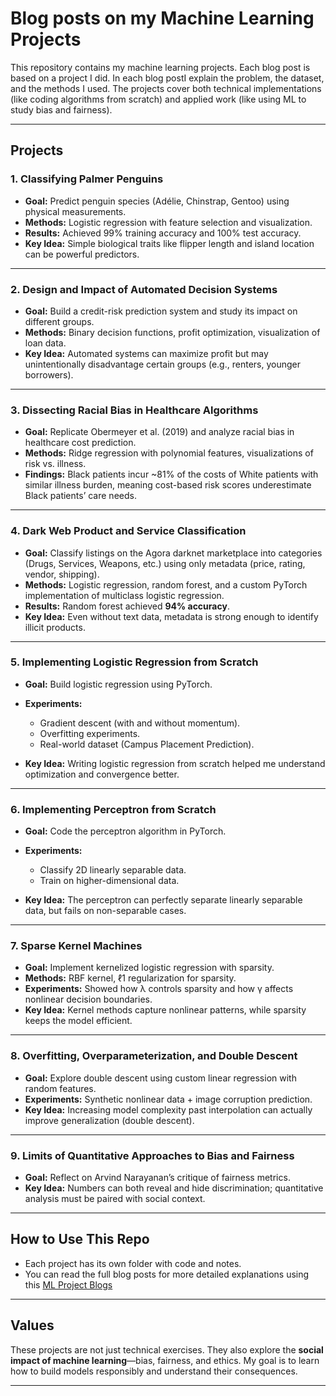 # Blog posts on my Machine Learning Projects

This repository contains my machine learning projects. Each blog post is based on a  project I did. In each blog postI explain the problem, the dataset, and the methods I used. The projects cover both technical implementations (like coding algorithms from scratch) and applied work (like using ML to study bias and fairness).

---

## Projects

### 1. Classifying Palmer Penguins

* **Goal:** Predict penguin species (Adélie, Chinstrap, Gentoo) using physical measurements.
* **Methods:** Logistic regression with feature selection and visualization.
* **Results:** Achieved 99% training accuracy and 100% test accuracy.
* **Key Idea:** Simple biological traits like flipper length and island location can be powerful predictors.

---

### 2. Design and Impact of Automated Decision Systems

* **Goal:** Build a credit-risk prediction system and study its impact on different groups.
* **Methods:** Binary decision functions, profit optimization, visualization of loan data.
* **Key Idea:** Automated systems can maximize profit but may unintentionally disadvantage certain groups (e.g., renters, younger borrowers).

---

### 3. Dissecting Racial Bias in Healthcare Algorithms

* **Goal:** Replicate Obermeyer et al. (2019) and analyze racial bias in healthcare cost prediction.
* **Methods:** Ridge regression with polynomial features, visualizations of risk vs. illness.
* **Findings:** Black patients incur \~81% of the costs of White patients with similar illness burden, meaning cost-based risk scores underestimate Black patients’ care needs.

---

### 4. Dark Web Product and Service Classification

* **Goal:** Classify listings on the Agora darknet marketplace into categories (Drugs, Services, Weapons, etc.) using only metadata (price, rating, vendor, shipping).
* **Methods:** Logistic regression, random forest, and a custom PyTorch implementation of multiclass logistic regression.
* **Results:** Random forest achieved **94% accuracy**.
* **Key Idea:** Even without text data, metadata is strong enough to identify illicit products.

---

### 5. Implementing Logistic Regression from Scratch

* **Goal:** Build logistic regression using PyTorch.
* **Experiments:**

  * Gradient descent (with and without momentum).
  * Overfitting experiments.
  * Real-world dataset (Campus Placement Prediction).
* **Key Idea:** Writing logistic regression from scratch helped me understand optimization and convergence better.

---

### 6. Implementing Perceptron from Scratch

* **Goal:** Code the perceptron algorithm in PyTorch.
* **Experiments:**

  * Classify 2D linearly separable data.
  * Train on higher-dimensional data.
* **Key Idea:** The perceptron can perfectly separate linearly separable data, but fails on non-separable cases.

---

### 7. Sparse Kernel Machines

* **Goal:** Implement kernelized logistic regression with sparsity.
* **Methods:** RBF kernel, ℓ1 regularization for sparsity.
* **Experiments:** Showed how λ controls sparsity and how γ affects nonlinear decision boundaries.
* **Key Idea:** Kernel methods capture nonlinear patterns, while sparsity keeps the model efficient.

---

### 8. Overfitting, Overparameterization, and Double Descent

* **Goal:** Explore double descent using custom linear regression with random features.
* **Experiments:** Synthetic nonlinear data + image corruption prediction.
* **Key Idea:** Increasing model complexity past interpolation can actually improve generalization (double descent).

---

### 9. Limits of Quantitative Approaches to Bias and Fairness

* **Goal:** Reflect on Arvind Narayanan’s critique of fairness metrics.
* **Key Idea:** Numbers can both reveal and hide discrimination; quantitative analysis must be paired with social context.

---

## How to Use This Repo

* Each project has its own folder with code and notes.
* You can read the full blog posts for more detailed explanations using this [ML Project Blogs](https://pbabu-github.github.io/ML-Projects/)
  
---

## Values

These projects are not just technical exercises. They also explore the **social impact of machine learning**—bias, fairness, and ethics. My goal is to learn how to build models responsibly and understand their consequences.

---
